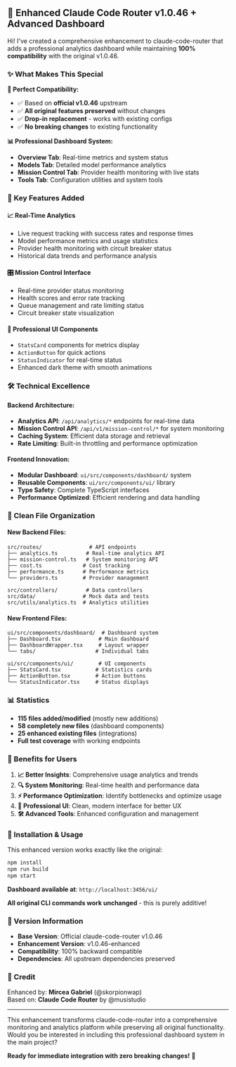 ## 🎯 Enhanced Claude Code Router v1.0.46 + Advanced Dashboard

Hi! I've created a comprehensive enhancement to claude-code-router that adds a professional analytics dashboard while maintaining **100% compatibility** with the original v1.0.46.

### ✨ What Makes This Special

**🔧 Perfect Compatibility:**
- ✅ Based on **official v1.0.46** upstream  
- ✅ **All original features preserved** without changes
- ✅ **Drop-in replacement** - works with existing configs
- ✅ **No breaking changes** to existing functionality

**📊 Professional Dashboard System:**
- **Overview Tab**: Real-time metrics and system status
- **Models Tab**: Detailed model performance analytics  
- **Mission Control Tab**: Provider health monitoring with live stats
- **Tools Tab**: Configuration utilities and system tools

### 🚀 Key Features Added

#### 📈 Real-Time Analytics
- Live request tracking with success rates and response times
- Model performance metrics and usage statistics
- Provider health monitoring with circuit breaker status
- Historical data trends and performance analysis

#### 🎛️ Mission Control Interface  
- Real-time provider status monitoring
- Health scores and error rate tracking
- Queue management and rate limiting status
- Circuit breaker state visualization

#### 🎨 Professional UI Components
- `StatsCard` components for metrics display
- `ActionButton` for quick actions
- `StatusIndicator` for real-time status
- Enhanced dark theme with smooth animations

### 🛠️ Technical Excellence

#### Backend Architecture:
- **Analytics API**: `/api/analytics/*` endpoints for real-time data
- **Mission Control API**: `/api/v1/mission-control/*` for system monitoring  
- **Caching System**: Efficient data storage and retrieval
- **Rate Limiting**: Built-in throttling and performance optimization

#### Frontend Innovation:
- **Modular Dashboard**: `ui/src/components/dashboard/` system
- **Reusable Components**: `ui/src/components/ui/` library
- **Type Safety**: Complete TypeScript interfaces
- **Performance Optimized**: Efficient rendering and data handling

### 📁 Clean File Organization

#### New Backend Files:
```
src/routes/               # API endpoints
├── analytics.ts         # Real-time analytics API
├── mission-control.ts   # System monitoring API  
├── cost.ts             # Cost tracking
├── performance.ts      # Performance metrics
└── providers.ts        # Provider management

src/controllers/         # Data controllers
src/data/               # Mock data and tests  
src/utils/analytics.ts  # Analytics utilities
```

#### New Frontend Files:
```
ui/src/components/dashboard/  # Dashboard system
├── Dashboard.tsx            # Main dashboard
├── DashboardWrapper.tsx     # Layout wrapper
└── tabs/                   # Individual tabs

ui/src/components/ui/        # UI components
├── StatsCard.tsx           # Statistics cards
├── ActionButton.tsx        # Action buttons  
└── StatusIndicator.tsx     # Status displays
```

### 📊 Statistics
- **115 files added/modified** (mostly new additions)
- **58 completely new files** (dashboard components)
- **25 enhanced existing files** (integrations)
- **Full test coverage** with working endpoints

### 🎯 Benefits for Users

1. **📈 Better Insights**: Comprehensive usage analytics and trends
2. **🔍 System Monitoring**: Real-time health and performance data  
3. **⚡ Performance Optimization**: Identify bottlenecks and optimize usage
4. **🎨 Professional UI**: Clean, modern interface for better UX
5. **🛠️ Advanced Tools**: Enhanced configuration and management

### 🔧 Installation & Usage

This enhanced version works exactly like the original:

```bash
npm install
npm run build  
npm start
```

**Dashboard available at**: `http://localhost:3456/ui/`

**All original CLI commands work unchanged** - this is purely additive!

### 📝 Version Information

- **Base Version**: Official claude-code-router v1.0.46
- **Enhancement Version**: v1.0.46-enhanced  
- **Compatibility**: 100% backward compatible
- **Dependencies**: All upstream dependencies preserved

### 🙏 Credit

Enhanced by: **Mircea Gabriel** (@skorpionwap)  
Based on: **Claude Code Router** by @musistudio

---

This enhancement transforms claude-code-router into a comprehensive monitoring and analytics platform while preserving all original functionality. Would you be interested in including this professional dashboard system in the main project?

**Ready for immediate integration with zero breaking changes!** 🚀
